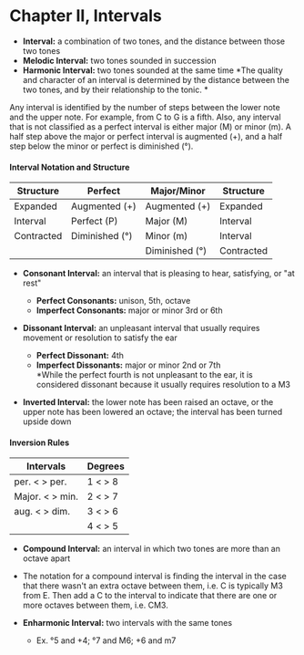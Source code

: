 # Chapter II,  Intervals
- **Interval:** a combination of two tones, and the distance between those two tones
- **Melodic Interval:** two tones sounded in succession
- **Harmonic Interval:** two tones sounded at the same time
*The quality and character of an interval is determined by the distance between the two tones, and by their relationship to the tonic. *

Any interval is identified by the number of steps between the lower note and the upper note. For example, from C to G is a fifth. Also, any interval that is not classified as a perfect interval is either major (M) or minor (m). A half step above the major or perfect interval is augmented (+), and a half step below the minor or perfect is diminished (°). 
#### Interval Notation and Structure

| Structure | Perfect | Major/Minor | Structure |
|-----|-----|-----|-----|
| Expanded | Augmented (+) | Augmented (+) | Expanded |
| Interval | Perfect (P) | Major (M) | Interval |
| Contracted | Diminished (°) | Minor (m) | Interval |
|  |  | Diminished (°) | Contracted |

- **Consonant Interval:** an interval that is pleasing to hear, satisfying, or "at rest" 
  - **Perfect Consonants:** unison, 5th, octave
  - **Imperfect Consonants:** major or minor 3rd or 6th
- **Dissonant Interval:** an unpleasant interval that usually requires movement or resolution to satisfy the ear
  - **Perfect Dissonant:** 4th 
  - **Imperfect Dissonants:** major or minor 2nd or 7th  
*While the perfect fourth is not unpleasant to the ear, it is considered dissonant because it usually requires resolution to a M3

- **Inverted Interval:** the lower note has been raised an octave, or the upper note has been lowered an octave; the interval has been turned upside down  
#### Inversion Rules
| Intervals | Degrees |
|-----|-----|
| per. < > per. | 1 < > 8 |
| Major. < > min. | 2 < > 7 |
| aug. < > dim. | 3 < > 6 |
|  | 4 < > 5 |

- **Compound Interval:** an interval in which two tones are more than an octave apart
- The notation for a compound interval is finding the interval in the case that there wasn't an extra octave between them, i.e. C is typically M3 from E. Then add a C to the interval to indicate that there are one or more octaves between them, i.e. CM3. 

- **Enharmonic Interval:** two intervals with the same tones
  - Ex. °5 and +4; °7 and M6; +6 and m7
